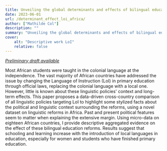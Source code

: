 ```yaml
---
title: Unveiling the global determinants and effects of bilingual education policies in Africa
date: 2023-06-01
url: /determinant_effect_loi_africa/
author: ["Mathilde Col"]
description: "" 
summary: "Unveiling the global determinants and effects of bilingual education policies in Africa"
cover:
    alt: "Descriptive work LoI"
    relative: false
---
```


[*Preliminary draft available*](/papers/descr_paper.pdf)

Most African students were taught in the colonial language at the independence. The vast majority of African countries have addressed the issue by changing the Language of Instruction (LoI) in primary education through official laws, replacing the colonial language with a local one. However, little is known about these linguistic policies' context and long-term effects. This paper proposes a data-driven cross-country comparison of all linguistic policies targeting LoI to highlight some stylized facts about the political and linguistic context surrounding the reforms, using a novel dataset on linguistic reforms in Africa. Past and present political features seem to matter when explaining the extensive margin. Using micro-data on eighteen African countries, I provide descriptive aggregated evidence on the effect of these bilingual education reforms. Results suggest that schooling and learning increase with the introduction of local languages in education, especially for women and students who have finished primary education.
